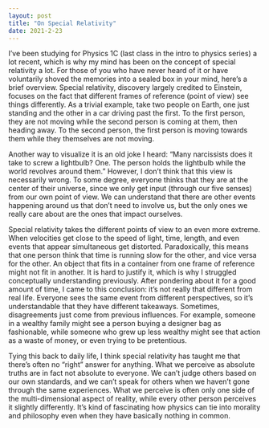 ```yaml
---
layout: post
title: "On Special Relativity"
date: 2021-2-23
---
```


I’ve been studying for Physics 1C (last class in the intro to physics series) a lot recent, which is why my mind has been on the concept of special relativity a lot. For those of you who have never heard of it or have voluntarily shoved the memories into a sealed box in your mind, here’s a brief overview. Special relativity, discovery largely credited to Einstein, focuses on the fact that different frames of reference (point of view) see things differently. As a trivial example, take two people on Earth, one just standing and the other in a car driving past the first. To the first person, they are not moving while the second person is coming at them, then heading away. To the second person, the first person is moving towards them while they themselves are not moving. 

Another way to visualize it is an old joke I heard: “Many narcissists does it take to screw a lightbulb? One. The person holds the lightbulb while the world revolves around them.” However, I don’t think that this view is necessarily wrong. To some degree, everyone thinks that they are at the center of their universe, since we only get input (through our five senses) from our own point of view. We can understand that there are other events happening around us that don’t need to involve us, but the only ones we really care about are the ones that impact ourselves.

Special relativity takes the different points of view to an even more extreme. When velocities get close to the speed of light, time, length, and even events that appear simultaneous get distorted. Paradoxically, this means that one person think that time is running slow for the other, and vice versa for the other. An object that fits in a container from one frame of reference might not fit in another. It is hard to justify it, which is why I struggled conceptually understanding previously. After pondering about it for a good amount of time, I came to this conclusion: it’s not really that different from real life. Everyone sees the same event from different perspectives, so it’s understandable that they have different takeaways. Sometimes, disagreements just come from previous influences. For example, someone in a wealthy family might see a person buying a designer bag as fashionable, while someone who grew up less wealthy might see that action as a waste of money, or even trying to be pretentious. 

Tying this back to daily life, I think special relativity has taught me that there’s often no “right” answer for anything. What we perceive as absolute truths are in fact not absolute to everyone. We can’t judge others based on our own standards, and we can’t speak for others when we haven’t gone through the same experiences. What we perceive is often only one side of the multi-dimensional aspect of reality, while every other person perceives it slightly differently. It’s kind of fascinating how physics can tie into morality and philosophy even when they have basically nothing in common.